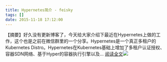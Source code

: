```yaml
---
title: Hypernetes简介 - feisky
tags: []
date: 2015-11-18 17:12:00
---
```


【摘要】好久没有更新博客了，今天给大家介绍下最近在Hypernetes上做的工作，这个也是之前在微信群里的一个分享。Hypernetes是一个真正多租户的Kubernetes Distro。Hypernetes在Kubernetes基础上增加了多租户认证授权、容器SDN网络、基于Hyper的容器执行引擎以及... [阅读全文](http://www.cnblogs.com/feisky/p/4975173.html)![](http://counter.cnblogs.com/blog/rss/4975173)